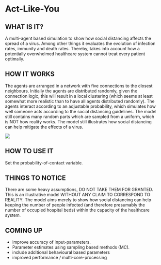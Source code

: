 # Act-Like-You

## WHAT IS IT?

A multi-agent based simulation to show how social distancing affects the spread of a virus. Among other things it evaluates the evolution of infection rates, immunity and death rates. Thereby, takes into account how a potentially overwhelmed healthcare system cannot treat every patient optimally.



## HOW IT WORKS

The agents are arranged in a network with five connections to the closest neighbours. Initially the agents are distributed randomly, given the connection logic, this will result in a local clustering (which seems at least somewhat more realistic than to have all agents distributed randomly). The agents interact according to an adjustable probability,  which simulates how well someone acts according to the social distancing guidelines. The model still contains many random parts which are sampled from a uniform, which is NOT how reality works. The model still illustrates how social distancing can help mitigate the effects of a virus. 

![](images/actlikeme.gif)

## HOW TO USE IT

Set the probability-of-contact variable. 

## THINGS TO NOTICE

There are some heavy assumptions, DO NOT TAKE THEM FOR GRANTED. This is an illustrative model WITHOUT ANY CLAIM TO CORRESPOND TO REALITY. The model aims merely to show how social distancing can help keeping the number of people infected (and therefore presumably the number of occupied hospital beds) within the capacity of the healthcare system. 

## COMING UP

- Improve accuracy of input-parameters. 
- Parameter estimates using sampling based methods (MC). 
- include additional behavioural based parameters
- improved performance / multi-core-processing

